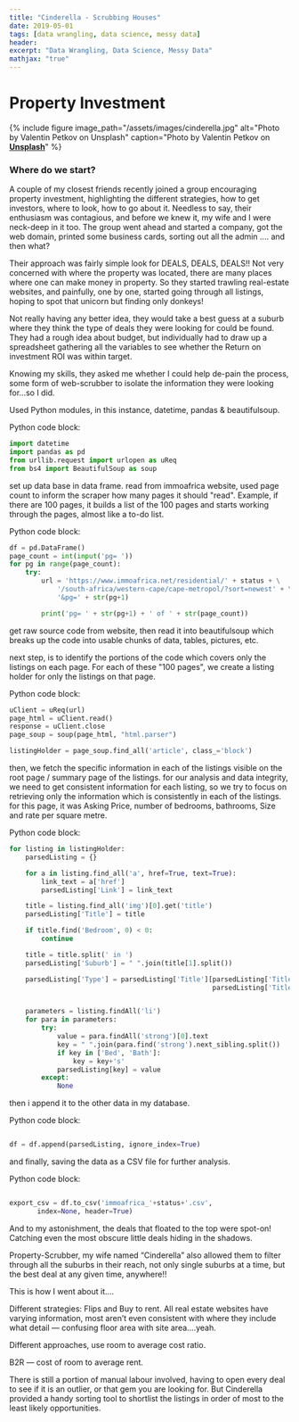 ```yaml
---
title: "Cinderella - Scrubbing Houses"
date: 2019-05-01
tags: [data wrangling, data science, messy data]
header:
excerpt: "Data Wrangling, Data Science, Messy Data"
mathjax: "true"
---
```


# Property Investment

{% include figure image_path="/assets/images/cinderella.jpg" alt="Photo by Valentin Petkov on Unsplash" caption="Photo by Valentin Petkov on [**Unsplash**](https://unsplash.com)" %}

### Where do we start?
A couple of my closest friends recently joined a group encouraging property investment, highlighting the different strategies, how to get investors, where to look, how to go about it. Needless to say, their enthusiasm was contagious, and before we knew it, my wife and I were neck-deep in it too. The group went ahead and started a company, got the web domain, printed some business cards, sorting out all the admin .... and then what?

Their approach was fairly simple look for DEALS, DEALS, DEALS!! Not very concerned with where the property was located, there are many places where one can make money in property. So they started trawling real-estate websites, and painfully, one by one, started going through all listings, hoping to spot that unicorn but finding only donkeys!

Not really having any better idea, they would take a best guess at a suburb where they think the type of deals they were looking for could be found. They had a rough idea about budget, but individually had to draw up a spreadsheet gathering all the variables to see whether the Return on investment ROI was within target.

Knowing my skills, they asked me whether I could help de-pain the process, some form of web-scrubber to isolate the information they were looking for...so I did.


Used Python modules, in this instance, datetime, pandas & beautifulsoup.

Python code block:
```python
import datetime
import pandas as pd
from urllib.request import urlopen as uReq
from bs4 import BeautifulSoup as soup
```


set up data base in data frame.   read from immoafrica website, used page count to inform the scraper how many pages it should "read". Example, if there are 100 pages, it builds a list of the 100 pages and starts working through the pages, almost like a to-do list.


Python code block:
```python
df = pd.DataFrame()
page_count = int(input('pg= '))
for pg in range(page_count):
    try:
        url = 'https://www.immoafrica.net/residential/' + status + \
            '/south-africa/western-cape/cape-metropol/?sort=newest' + \
            '&pg=' + str(pg+1)

        print('pg= ' + str(pg+1) + ' of ' + str(page_count))
```


get raw source code from website, then read it into beautifulsoup which breaks up the code into usable chunks of data, tables, pictures, etc.

next step, is to identify the portions of the code which covers only the listings on each page. For each of these "100 pages", we create a listing holder for only the listings on that page.

Python code block:
```python
uClient = uReq(url)
page_html = uClient.read()
response = uClient.close
page_soup = soup(page_html, "html.parser")

listingHolder = page_soup.find_all('article', class_='block')
```


then, we fetch the specific information in each of the listings visible on the root page / summary page of the listings. for our analysis and data integrity, we need to get consistent information for each listing, so we try to focus on retrieving only the information which is consistently in each of the listings. for this page, it was Asking Price, number of bedrooms, bathrooms, Size and rate per square metre.  

Python code block:
```python
for listing in listingHolder:
    parsedListing = {}

    for a in listing.find_all('a', href=True, text=True):
        link_text = a['href']
        parsedListing['Link'] = link_text

    title = listing.find_all('img')[0].get('title')
    parsedListing['Title'] = title

    if title.find('Bedroom', 0) < 0:
        continue

    title = title.split(' in ')
    parsedListing['Suburb'] = " ".join(title[1].split())

    parsedListing['Type'] = parsedListing['Title'][parsedListing['Title'].find(' ', 9):
                                                   parsedListing['Title'].find(' ', 12)]


    parameters = listing.findAll('li')
    for para in parameters:
        try:
            value = para.findAll('strong')[0].text
            key = " ".join(para.find('strong').next_sibling.split())
            if key in ['Bed', 'Bath']:
                key = key+'s'
            parsedListing[key] = value
        except:
            None

```


then i append it to the other data in my database.

Python code block:
```python

df = df.append(parsedListing, ignore_index=True)

```


and finally, saving the data as a CSV file for further analysis.

Python code block:
```python

export_csv = df.to_csv('immoafrica_'+status+'.csv',
       index=None, header=True)

```



And to my astonishment, the deals that floated to the top were spot-on! Catching even the most obscure little deals hiding in the shadows.



Property-Scrubber, my wife named “Cinderella” also allowed them to filter through all the suburbs in their reach, not only single suburbs at a time, but the best deal at any given time, anywhere!!



This is how I went about it....


Different strategies: Flips and Buy to rent. All real estate websites have varying information, most aren’t even consistent with where they include what detail — confusing floor area with site area....yeah.


Different approaches, use room to average cost ratio.


B2R — cost of room to average rent.


There is still a portion of manual labour involved, having to open every deal to see if it is an outlier, or that gem you are looking for. But Cinderella provided a handy sorting tool to shortlist the listings in order of most to the least likely opportunities.  
